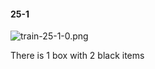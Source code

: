 #### 25-1
![train-25-1-0.png](https://github.com/lil-lab/nlvr/raw/master/nlvr/train/images/57/train-25-1-0.png "train-25-1-0.png")

There is 1 box with 2 black items
